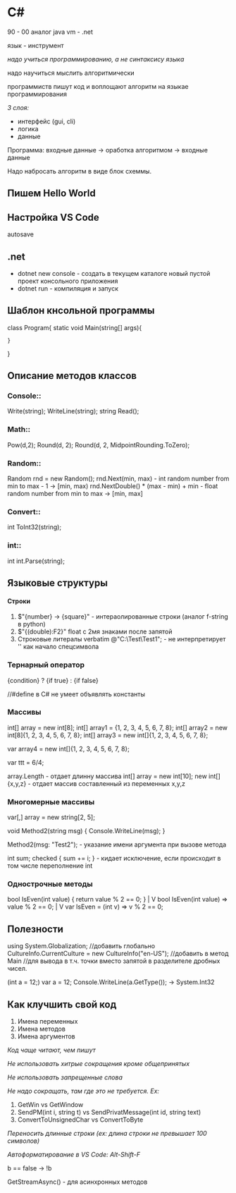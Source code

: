 # C#

90 - 00 аналог java vm - .net

язык - инструмент

*надо учиться программированию, а не синтаксису языка*

надо научиться мыслить алгоритмически

программиств пишут код и воплощают алгоритм на языкае программирования


_3 слоя:_
* интерфейс (gui, cli)
* логика
* данные

Программа: входные данные -> оработка алгоритмом -> входные данные

Надо набросать алгоритм в виде блок схеммы.

## Пишем Hello World


## Настройка VS Code

autosave

## .net
 
* dotnet new console - создать в текущем каталоге новый пустой проект консольного приложения
* dotnet run - компиляция и запуск

## Шаблон кнсольной программы

class Program{
    static void Main(string[] args){

    }
}

## Описание методов классов

### Console::
Write(string);
WriteLine(string);
string Read();

### Math::

Pow(d,2);
Round(d, 2);
Round(d, 2, MidpointRounding.ToZero);

### Random::

Random rnd = new Random();
rnd.Next(min, max) - int random number from min to max - 1 -> [min, max)
rnd.NextDouble() * (max - min) + min - float random number from min to max -> [min, max]

### Convert::

int ToInt32(string);

### int::

int int.Parse(string);


## Языковые структуры

#### Строки

1. $"{number} -> {square}" - интераолированные строки (аналог f-string в python)
2. $"{(double):F2}" float с 2мя знаками после запятой
3. Строковые литералы verbatim @"C:\Test\Test1\"; - не интерпретирует  '\' как начало спецсимвола


### Тернарный оператор
{condition} ? {if true} : {if false}

//#define в C# не умеет объявлять константы

### Массивы

int[] array = new int[8];
int[] array1 = {1, 2, 3, 4, 5, 6, 7, 8};
int[] array2 = new int[8]{1, 2, 3, 4, 5, 6, 7, 8};
int[] array3 = new int[]{1, 2, 3, 4, 5, 6, 7, 8};

var array4 = new int[]{1, 2, 3, 4, 5, 6, 7, 8};

var ttt = 6/4;

array.Length - отдает длинну массива
int[] array = new int[10];
new int[]{x,y,z} - отдает массив составленный из переменных x,y,z

### Многомерные массивы

var[,] array = new string[2, 5];

void Method2(string msg)
{
    Console.WriteLine(msg);
}

Method2(msg: "Test2"); - указание имени аргумента при вызове метода

int sum;
checked
{
    sum += i;
} - кидает исключение, если происходит в том числе переполнение int

### Однострочные методы

bool IsEven(int value)
{
    return value % 2 == 0;
}
         |
         V
bool IsEven(int value) => value % 2 == 0;
         |
         V
var IsEven = (int v) => v % 2 == 0;


## Полезности

using System.Globalization; //добавить глобально
CultureInfo.CurrentCulture = new CultureInfo("en-US");  //добавить в метод Main
//для вывода в т.ч. точки вместо запятой в разделителе дробных чисел.

(int a = 12;) var a = 12;
Console.WriteLine(a.GetType()); -> System.Int32

## Как клучшить свой код

1. Имена переменных
1. Имена методов
1. Имена аргументов

*Код чаще читают, чем пишут*

*Не использовать хитрые сокращения кроме общепринятых*

*Не использовать запрещенные слова*

*Не надо сокращать, там где это не требуется. Ex:*
1. GetWin vs GetWindow
1. SendPM(int i, string t) vs SendPrivatMessage(int id, string text)
1. ConvertToUnsignedChar vs ConvertToByte

*Переносить длинные строки (ex: длина строки не превышает 100 символов)*

*Автоформатирование в VS Code: Alt-Shift-F*

b == false -> !b

GetStreamAsync() - для асинхронных методов




